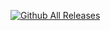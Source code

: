[![Github All Releases](https://img.shields.io/github/downloads/Karamazov-Ivan/stalker_endl_post_create/total.svg)]()
